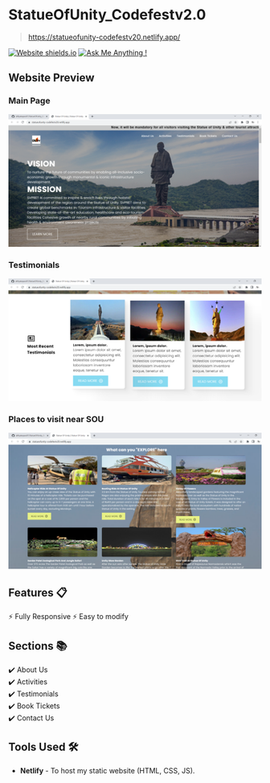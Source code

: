# StatueOfUnity_Codefestv2.0
> https://statueofunity-codefestv20.netlify.app/


[![Website shields.io](https://img.shields.io/badge/website-up-yellow)](https://github.com/alifiyakapasi07/StatueOfUnity_Codefestv2.0)
[![Ask Me Anything !](https://img.shields.io/badge/ask%20me-linkedin-1abc9c.svg)](https://www.linkedin.com/in/alifiyakapasi07/)

## Website Preview
### Main Page
<img src="home.png" width="900">

### Testimonials
<img src="2home.png" width="900">

### Places to visit near SOU
<img src="3home.png" width="900">
  

## Features 📋
⚡️ Fully Responsive
⚡️ Easy to modify

## Sections 📚
✔️ About Us\
✔️ Activities\
✔️ Testimonials \
✔️ Book Tickets\
✔️ Contact Us


## Tools Used 🛠️
* <b>Netlify</b> - To host my static website (HTML, CSS, JS).
